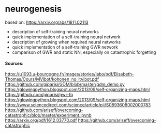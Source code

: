 # neurogenesis

based on: 
https://arxiv.org/abs/1811.02113

- description of self-training neural networks
- quick implementation of a self-training neural network
- description of growing when required neural networks
- quick implementation of a self-training GWR network
- comparison of GWR and static NN, especially on catastrophic forgetting 

#### Sources:

https://u1093.u-bourgogne.fr/images/stories/labo/pdf/Elisabeth-Thomas/Cours/MVibot/kohonen_no_itvibot.pdf
https://github.com/giparisi/GDM/blob/master/gdm_demo.py
https://glowingpython.blogspot.com/2013/09/self-organizing-maps.html
https://github.com/giparisi/gwr-tb
https://glowingpython.blogspot.com/2013/09/self-organizing-maps.html
https://www.sciencedirect.com/science/article/pii/S0893608002000783
https://github.com/ariseff/overcoming-catastrophic/blob/master/experiment.ipynb
https://arxiv.org/pdf/1612.03770.pdf
https://github.com/ariseff/overcoming-catastrophic
